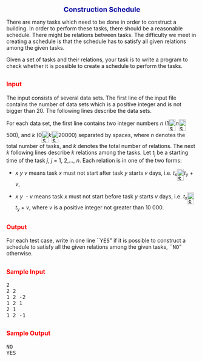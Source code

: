 <!-- p { margin-bottom: 0.08in; }h2 { margin-bottom: 0.08in; }pre.cjk { font-family: "DejaVu Sans",monospace; }tt.cjk { font-family: "DejaVu Sans",monospace; } -->
<p style="text-align: center;"><span style="color: #0000a0;"><span style="font-size: large;"><strong>Construction Schedule</strong></span></span></p>
<p>There are many tasks which need to be done in order to construct a building. In order to perform these tasks, there should be a reasonable schedule. There might be relations between tasks. The difficulty we meet in creating a schedule is that the schedule has to satisfy all given relations among the given tasks.</p>
<p>Given a set of tasks and their relations, your task is to write a program to check whether it is possible to create a schedule to perform the tasks.</p>
<h2><a name="SECTION0001001000000000000000"></a><span style="color: #ff0000;"><span style="font-size: medium;">Input&nbsp;</span></span></h2>
<p>The input consists of several data sets. The first line of the input file contains the number of data sets which is a positive integer and is not bigger than 20. The following lines describe the data sets.</p>
<p>For each data set, the first line contains two integer numbers <em>n</em> (1<img src="file://W5aQPf8S.png" border="0" alt="$ \le$" width="18" height="31" align="MIDDLE"><em>n</em><img src="file://ggBovhrS.png" border="0" alt="$ \le$" width="18" height="31" align="MIDDLE">500), and <em>k</em> (0<img src="file://eEA264oU.png" border="0" alt="$ \le$" width="18" height="31" align="MIDDLE"><em>k</em><img src="file://R18BLkMz.png" border="0" alt="$ \le$" width="18" height="31" align="MIDDLE">20000) separated by spaces, where <em>n</em> denotes the total number of tasks, and <em>k</em> denotes the total number of relations. The next <em>k</em> following lines describe <em>k</em> relations among the tasks. Let <em>t</em><sub>j</sub> be a starting time of the task <em>j</em>, <em>j</em> = 1, 2,..., <em>n</em>. Each relation is in one of the two forms:</p>
<ul>
<li>
<p style="margin-bottom: 0in;"><em>x</em>&nbsp;<em>y</em>&nbsp;<em>v</em> means task <em>x</em> must not start after task <em>y</em> starts <em>v</em> days, i.e. <em>t</em><sub>x</sub><img src="file://YomtXVjd.png" border="0" alt="$ \le$" width="18" height="31" align="MIDDLE"><em>t</em><sub>y</sub> + <em>v</em>,</p>
</li>
<li>
<p><em>x</em>&nbsp;<em>y</em>&nbsp; - <em>v</em> means task <em>x</em> must not start before task <em>y</em> starts <em>v</em> days, i.e. <em>t</em><sub>x</sub><img src="file://Rz0dyzZv.png" border="0" alt="$ \ge$" width="18" height="31" align="MIDDLE"><em>t</em><sub>y</sub> + <em>v</em>, where <em>v</em> is a positive integer not greater than 10 	000.</p>
</li>
</ul>
<h2><a name="SECTION0001002000000000000000"></a><span style="color: #ff0000;"><span style="font-size: medium;">Output&nbsp;</span></span></h2>
<p>For each test case, write in one line ``<tt>YES</tt>" if it is possible to construct a schedule to satisfy all the given relations among the given tasks, ``<tt>NO</tt>" otherwise.</p>
<h2><a name="SECTION0001003000000000000000"></a><span style="color: #ff0000;"><span style="font-size: medium;">Sample Input&nbsp;</span></span></h2>
<pre>2 
2 2 
1 2 -2 
1 2 1 
2 1 
1 2 -1</pre>
<h2><a name="SECTION0001004000000000000000"></a><span style="color: #ff0000;"><span style="font-size: medium;">Sample Output&nbsp;</span></span></h2>
<pre>NO 
YES</pre>
<p style="margin-bottom: 0in;">&nbsp;</p>